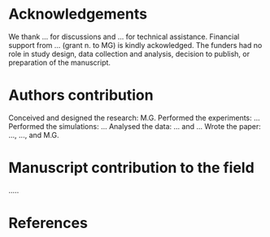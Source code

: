 # Acknowledgements
We thank ... for discussions and ... for technical assistance.
Financial support from ... (grant n. to MG) is kindly ackowledged.
The funders had no role in study design, data collection and analysis, decision to publish, or preparation of the manuscript.

# Authors contribution
Conceived and designed the research: M.G. Performed the experiments: ... Performed the simulations: ... Analysed the data: ... and ... Wrote the paper: ..., ..., and M.G.

# Manuscript contribution to the field
.....


# References


